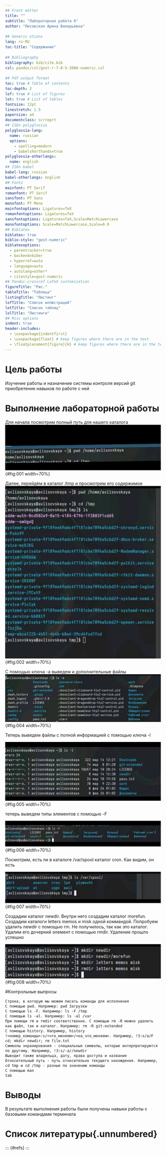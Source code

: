```yaml
---
## Front matter
title: ""
subtitle: "Лабораторная работа 6"
author: "Лисовская Арина Валерьевна"

## Generic otions
lang: ru-RU
toc-title: "Содержание"

## Bibliography
bibliography: bib/cite.bib
csl: pandoc/csl/gost-r-7-0-5-2008-numeric.csl

## Pdf output format
toc: true # Table of contents
toc-depth: 2
lof: true # List of figures
lot: true # List of tables
fontsize: 12pt
linestretch: 1.5
papersize: a4
documentclass: scrreprt
## I18n polyglossia
polyglossia-lang:
  name: russian
  options:
	- spelling=modern
	- babelshorthands=true
polyglossia-otherlangs:
  name: english
## I18n babel
babel-lang: russian
babel-otherlangs: english
## Fonts
mainfont: PT Serif
romanfont: PT Serif
sansfont: PT Sans
monofont: PT Mono
mainfontoptions: Ligatures=TeX
romanfontoptions: Ligatures=TeX
sansfontoptions: Ligatures=TeX,Scale=MatchLowercase
monofontoptions: Scale=MatchLowercase,Scale=0.9
## Biblatex
biblatex: true
biblio-style: "gost-numeric"
biblatexoptions:
  - parentracker=true
  - backend=biber
  - hyperref=auto
  - language=auto
  - autolang=other*
  - citestyle=gost-numeric
## Pandoc-crossref LaTeX customization
figureTitle: "Рис."
tableTitle: "Таблица"
listingTitle: "Листинг"
lofTitle: "Список иллюстраций"
lotTitle: "Список таблиц"
lolTitle: "Листинги"
## Misc options
indent: true
header-includes:
  - \usepackage{indentfirst}
  - \usepackage{float} # keep figures where there are in the text
  - \floatplacement{figure}{H} # keep figures where there are in the text
---
```


# Цель работы

Изучение работы и назначение системы контроля версий git приобретение навыков по работе с ней

# Выполнение лабораторной работы
Для начала посмотрим полный путь для нашего каталога 
![](image/msg857167450-198267.jpg){#fig:001 width=70%}

Далее, перейдём в каталог /tmp и просмотрим его содержимое
![](image/msg857167450-198268.jpg){#fig:002 width=70%}


С помощью ключа -a выведем и дополнительные файлы 
![](image/msg857167450-198269.jpg){#fig:004 width=70%}

Теперь выведем файлы с полной информацией с помощью ключа -l

![](image/msg857167450-198270.jpg){#fig:005 width=70%}

теперь выведем типы элементов с помощью -F

![](image/msg857167450-198271.jpg){#fig:006 width=70%}

Посмотрим, есть ли в каталоге /var/spool каталог cron. Как видим, он есть

![](image/msg857167450-198272.jpg){#fig:007 width=70%}

Создадим каталог newdir. Внутри него создадим каталог morefun. Создадим каталоги letters memos и misk одной коммандой. Попробуем удалить newdir с помощью rm. Не получилось, так как это каталог. Удалим его дочерний элемент с помощью rmdir. Удаление прошло успешно 

![](image/msg857167450-198273.jpg){#fig:008 width=70%}


#Контрольные выпросы 


    Строка, в которую мы можем писать команды для исполнения
    С помощью pwd. Например: pwd Загрузки
    С помощью ls -F. Например: ls -F /tmp
    С помощью ls -al. Например: ls -al /var
    При помощи rm и rmdir соответственно. С помощью rm -R можно удалить как файл, так и каталог. Например: rm -R git-extended
    С помощью history. Например, history
    !<номер_команды>:s/<что_меняем>/<на_что_меняем>. Например, !3:s/a/F
    cd; mkdir newdir; rm file.txt
    Символы экранирования - специальные символы, которые интерпретируются по другому. Например, !3:s/-a//newdir
    Выводит также владельца, дату, права доступа и название
    Относительный путь - путь относительно текущего нахождения. Например, cd tmp и cd /tmp - разные по значению команды
    С помощью man
    tab


# Выводы
В результате выполнения работы были получены навыки работы с базовыми командами терминала
# Список литературы{.unnumbered}

::: {#refs}
:::

